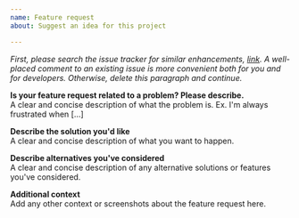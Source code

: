 ```yaml
---
name: Feature request
about: Suggest an idea for this project

---
```


_First, please search the issue tracker for similar enhancements, [link](https://github.com/adda-team/adda/issues). A well-placed comment to an existing issue is more convenient both for you and for developers. Otherwise, delete this paragraph and continue._

**Is your feature request related to a problem? Please describe.**  
A clear and concise description of what the problem is. Ex. I'm always frustrated when [...]

**Describe the solution you'd like**  
A clear and concise description of what you want to happen.

**Describe alternatives you've considered**  
A clear and concise description of any alternative solutions or features you've considered.

**Additional context**  
Add any other context or screenshots about the feature request here.
